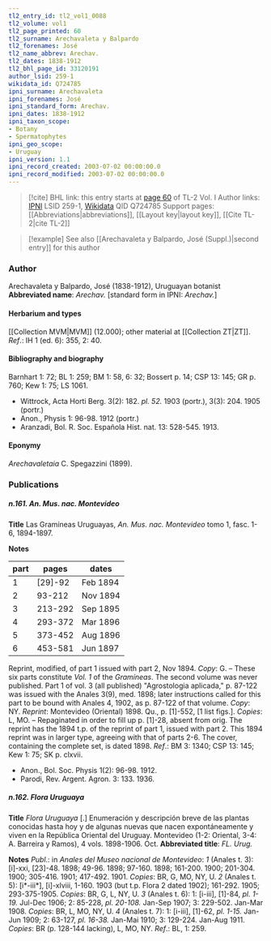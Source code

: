 ```yaml
---
tl2_entry_id: tl2_vol1_0088
tl2_volume: vol1
tl2_page_printed: 60
tl2_surname: Arechavaleta y Balpardo
tl2_forenames: José
tl2_name_abbrev: Arechav.
tl2_dates: 1838-1912
tl2_bhl_page_id: 33120191
author_lsid: 259-1
wikidata_id: Q724785
ipni_surname: Arechavaleta
ipni_forenames: José
ipni_standard_form: Arechav.
ipni_dates: 1838-1912
ipni_taxon_scope: 
- Botany
- Spermatophytes
ipni_geo_scope: 
- Uruguay
ipni_version: 1.1
ipni_record_created: 2003-07-02 00:00:00.0
ipni_record_modified: 2003-07-02 00:00:00.0
---
```


> [!cite] BHL link: this entry starts at [page 60](https://www.biodiversitylibrary.org/page/33120191) of TL-2 Vol. I
> Author links: [IPNI](https://www.ipni.org/a/259-1) LSID 259-1, [Wikidata](https://www.wikidata.org/wiki/Q724785) QID Q724785
> Support pages: [[Abbreviations|abbreviations]], [[Layout key|layout key]], [[Cite TL-2|cite TL-2]]

> [!example] See also [[Arechavaleta y Balpardo, José (Suppl.)|second entry]] for this author

### Author

Arechavaleta y Balpardo, José (1838-1912), Uruguayan botanist 
**Abbreviated name**: *Arechav.* \[standard form in IPNI: *Arechav.*\]

#### Herbarium and types

[[Collection MVM|MVM]] (12.000); other material at [[Collection ZT|ZT]].
*Ref*.: IH 1 (ed. 6): 355, 2: 40.

#### Bibliography and biography

Barnhart 1: 72; BL 1: 259; BM 1: 58, 6: 32; Bossert p. 14; CSP 13: 145; GR p. 760; Kew 1: 75; LS 1061.
- Wittrock, Acta Horti Berg. 3(2): 182. *pl. 52.* 1903 (portr.), 3(3): 204. 1905 (portr.)
- Anon., Physis 1: 96-98. 1912 (portr.)
- Aranzadi, Bol. R. Soc. Española Hist. nat. 13: 528-545. 1913.

#### Eponymy

*Arechavaletaia* C. Spegazzini (1899).

### Publications

##### n.161. An. Mus. nac. Montevideo

**Title**
Las Gramíneas Uruguayas, *An. Mus. nac. Montevideo* tomo 1, fasc. 1-6, 1894-1897.

**Notes**

|part	|pages	|dates	|
|---	|---	|---	|
|1	|\[29\]-92	|Feb 1894	|
|2	|93-212	|Nov 1894	|
|3	|213-292	|Sep 1895	|
|4	|293-372	|Mar 1896|
|5	|373-452	|Aug 1896|
|6	|453-581	|Jun 1897|

Reprint, modified, of part 1 issued with part 2, Nov 1894. *Copy*: G. – These six parts constitute *Vol. 1* of the *Gramíneas*. The second volume was never published. Part 1 of vol. 3 (all published) "Agrostologia aplicada," p. 87-122 was issued with the Anales 3(9), med.
1898; later instructions called for this part to be bound with Anales 4, 1902, as p. 87-122 of that volume. *Copy*: NY.
*Reprint*: Montevideo (Oriental) 1898. Qu., p. \[1\]-552, \[1 list figs.\]. *Copies*: L, MO. – Repaginated in order to fill up p. \[1\]-28, absent from orig. The reprint has the 1894 t.p. of the reprint of part 1, issued with part 2. This 1894 reprint was in larger type, agreeing with that of parts 2-6. The cover, containing the complete set, is dated 1898.
*Ref*.: BM 3: 1340; CSP 13: 145; Kew 1: 75; SK p. clxvii.
- Anon., Bol. Soc. Physis 1(2): 96-98. 1912.
- Parodi, Rev. Argent. Agron. 3: 133. 1936.

##### n.162. Flora Uruguaya

**Title**
*Flora Uruguaya* \[.\] Enumeración y descripción breve de las plantas conocidas hasta hoy y de algunas nuevas que nacen expontáneamente y viven en la República Oriental del Uruguay. Montevideo (1-2: Oriental, 3-4: A. Barreira y Ramos), 4 vols. 1898-1906. Oct.
**Abbreviated title**: *FL. Urug.*

**Notes**
*Publ*.: in *Anales del Museo nacional de Montevideo*:
*1* (Anales t. 3): \[i\]-xxi, \[23\]-48. 1898; 49-96. 1898; 97-160. 1898; 161-200. 1900; 201-304. 1900; 305-416. 1901; 417-492. 1901. *Copies*: BR, G, MO, NY, U.
*2* (Anales t. 5): \[i\*-iii\*\], \[i\]-xlviii, 1-160. 1903 (but t.p. Flora 2 dated 1902); 161-292. 1905; 293-375-1905. *Copies*: BR, G, L, NY, U.
*3* (Anales t. 6): 1: \[i-iii\], \[1\]-84, *pl. 1-19.* Jul-Dec 1906; 2: 85-228, *pl. 20-108.* Jan-Sep 1907; 3: 229-502. Jan-Mar 1908. *Copies*: BR, L, MO, NY, U.
*4* (Anales t. 7): 1: \[i-iii\], \[1\]-62, *pl. 1-15.* Jan-Jun 1909; 2: 63-127, *pl. 16-38.* Jan-Mai 1910; 3: 129-224. Jan-Aug 1911. *Copies*: BR (p. 128-144 lacking), L, MO, NY.
*Ref*.: BL, 1: 259.


